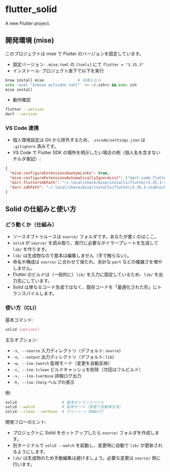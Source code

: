 # flutter_solid

A new Flutter project.

## 開発環境 (mise)

このプロジェクトは mise で Flutter のバージョンを固定しています。

- 固定バージョン: `.mise.toml` の `[tools]` にて `flutter = "3.35.3"`
- インストール: プロジェクト直下で以下を実行

```bash
brew install mise               # 未導入なら
echo 'eval "$(mise activate zsh)"' >> ~/.zshrc && exec zsh
mise install
```

- 動作確認

```bash
flutter --version
dart --version
```

### VS Code 連携

- 個人環境設定は Git から除外するため、`.vscode/settings.json` は `.gitignore` 済みです。
- VS Code で Flutter SDK の場所を明示したい場合の例（個人名を含まないチルダ表記）:

```json
{
  "mise.configureExtensionsUseSymLinks": true,
  "mise.configureExtensionsAutomaticallyIgnoreList": ["dart-code.flutter"],
  "dart.flutterSdkPath": "~/.local/share/mise/installs/flutter/3.35.3-stable",
  "dart.sdkPath": "~/.local/share/mise/installs/flutter/3.35.3-stable/bin/dart"
}
```

## Solid の仕組みと使い方

### どう動くか（仕組み）

- ソースオブトゥルースは `source/` フォルダです。あなたが書くのはここ。
- `solid` が `source/` を読み取り、実行に必要なボイラープレートを生成して `lib/` を作ります。
- `lib/` は生成物なので基本は編集しません（手で触らない）。
- 命名や構成は `source/` に合わせて保たれ、余計な `part` などの複雑さを増やしません。
- Flutter のビルドは（一般的に）`lib/` を入力に固定しているため、`lib/` を出力先にしています。
- Solid は単なるコード生成ではなく、既存コードを「最適化された形」にトランスパイルします。

### 使い方（CLI）

基本コマンド:

```bash
solid [options]
```

主なオプション:

- `-s, --source`  入力ディレクトリ（デフォルト: `source`）
- `-o, --output`  出力ディレクトリ（デフォルト: `lib`）
- `-w, --[no-]watch`  監視モード（変更を自動反映）
- `-c, --[no-]clean`  ビルドキャッシュを削除（次回はフルビルド）
- `-v, --[no-]verbose`  詳細ログ出力
- `-h, --[no-]help`  ヘルプの表示

例:

```bash
solid                    # 基本のトランスパイル
solid --watch            # 監視モード（変更で自動再生成）
solid --clean --verbose  # クリーン + 詳細ログ
```

開発フローのヒント:

- プロジェクトに Solid をセットアップしたら `source/` フォルダを作成します。
- 別ターミナルで `solid --watch` を起動し、変更時に自動で `lib/` が更新されるようにします。
- `lib/` は生成物のため手動編集は避けましょう。必要な変更は `source/` 側に行います。
